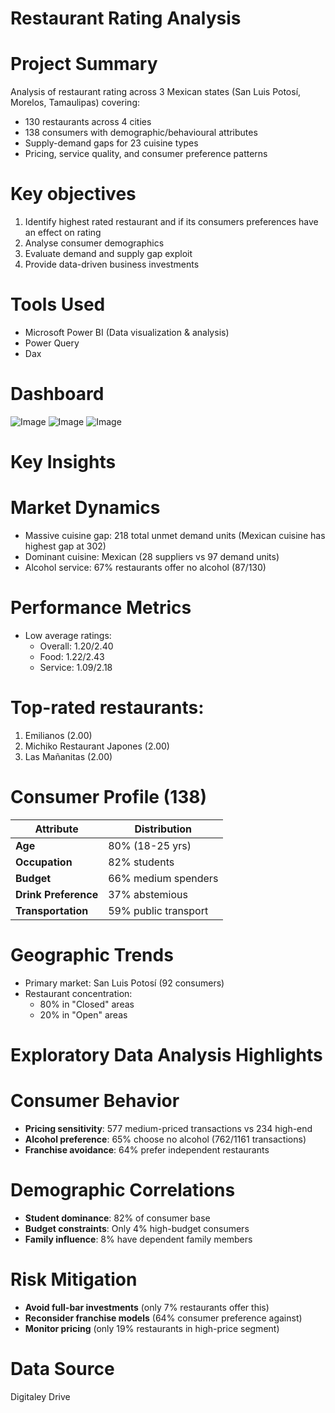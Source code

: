 # Restaurant Rating Analysis
# Project Summary
Analysis of restaurant rating across 3 Mexican states (San Luis Potosí, Morelos, Tamaulipas) covering:
- 130 restaurants across 4 cities 
- 138 consumers with demographic/behavioural attributes
- Supply-demand gaps for 23 cuisine types
- Pricing, service quality, and consumer preference patterns

# Key objectives
1. Identify highest rated restaurant and if its consumers preferences have an effect on rating 
2. Analyse consumer demographics
3. Evaluate demand and supply gap exploit
4. Provide data-driven business investments
# Tools Used
- Microsoft Power BI (Data visualization & analysis)
- Power Query
- Dax
# Dashboard
![Image](https://github.com/user-attachments/assets/68f7660c-f05e-4b70-9f97-c817d4fae046)
![Image](https://github.com/user-attachments/assets/f8a80cac-8e44-45ed-a42e-3aecb4710b05)
![Image](https://github.com/user-attachments/assets/d2c24ce9-b7fa-4e01-8253-88d8703112ee)
# Key Insights

#  Market Dynamics
- Massive cuisine gap: 218 total unmet demand units (Mexican cuisine has highest gap at 302)
- Dominant cuisine: Mexican (28 suppliers vs 97 demand units)
- Alcohol service: 67% restaurants offer no alcohol (87/130)
# Performance Metrics
- Low average ratings: 
  - Overall: 1.20/2.40 
  - Food: 1.22/2.43 
  - Service: 1.09/2.18
# Top-rated restaurants: 
  1. Emilianos (2.00)  
  2. Michiko Restaurant Japones (2.00)
  3. Las Mañanitas (2.00)

# Consumer Profile (138)
| Attribute | Distribution |
|----------|--------------|
| **Age** | 80% (18-25 yrs) | 
| **Occupation** | 82% students |
| **Budget** | 66% medium spenders |
| **Drink Preference** | 37% abstemious |
| **Transportation** | 59% public transport |

# Geographic Trends
- Primary market: San Luis Potosí (92 consumers)
- Restaurant concentration: 
  - 80% in "Closed" areas 
  - 20% in "Open" areas 
# Exploratory Data Analysis Highlights
# Consumer Behavior
- **Pricing sensitivity**: 577 medium-priced transactions vs 234 high-end
- **Alcohol preference**: 65% choose no alcohol (762/1161 transactions)
- **Franchise avoidance**: 64% prefer independent restaurants

# Demographic Correlations
- **Student dominance**: 82% of consumer base
- **Budget constraints**: Only 4% high-budget consumers
- **Family influence**: 8% have dependent family members

# Risk Mitigation
- **Avoid full-bar investments** (only 7% restaurants offer this)
- **Reconsider franchise models** (64% consumer preference against)
- **Monitor pricing** (only 19% restaurants in high-price segment)
# Data Source
Digitaley Drive

